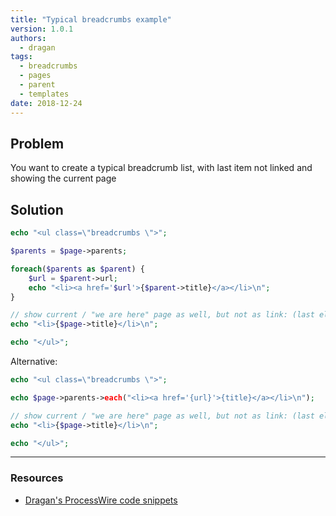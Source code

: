 ```yaml
---
title: "Typical breadcrumbs example"
version: 1.0.1
authors:
  - dragan
tags:
  - breadcrumbs
  - pages
  - parent
  - templates
date: 2018-12-24
---
```


## Problem

You want to create a typical breadcrumb list, with last item not linked and showing the current page

## Solution

```php
echo "<ul class=\"breadcrumbs \">";

$parents = $page->parents;

foreach($parents as $parent) {
	$url = $parent->url;
	echo "<li><a href='$url'>{$parent->title}</a></li>\n";
}

// show current / "we are here" page as well, but not as link: (last element)
echo "<li>{$page->title}</li>\n";

echo "</ul>";
```

Alternative:

```php
echo "<ul class=\"breadcrumbs \">";

echo $page->parents->each("<li><a href='{url}'>{title}</a></li>\n");

// show current / "we are here" page as well, but not as link: (last element)
echo "<li>{$page->title}</li>\n";

echo "</ul>";
```

---

### Resources

- [Dragan's ProcessWire code snippets](https://github.com/dragan1700/pw/blob/master/breadcrumbs.inc)
